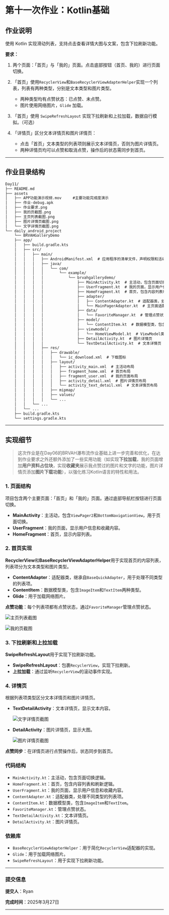 

# **第十一次作业：Kotlin基础**

## **作业说明**

使用 Kotlin 实现滑动列表，支持点击查看详情大图与文案，包含下拉刷新功能。

**要求：**

1. 两个页面：「首页」与「我的」页面。点击底部按钮（首页、我的）进行页面切换。

2. 「首页」使用`RecyclerView`和`BaseRecyclerViewAdapterHelper`实现一个列表，列表有两种类型，分别是文本类型和图片类型。
   - 两种类型均有点赞状态：已点赞、未点赞。
   - 图片使用网络图片，`Glide` 加载。

3. 「首页」使用 `SwipeRefreshLayout` 实现下拉刷新和上拉加载，数据自行模拟。（可选）

4. 「详情页」区分文本详情页和图片详情页：

   - 点击「首页」文本类型的列表项则展示文本详情页，否则为图片详情页。
   - 两种详情页均可以点赞和取消点赞，操作后的状态需同步到首页。

---

## **作业目录结构**

```markdown
Day11/  
├── README.md
├── assets
│   ├── APP功能演示视频.mov     #主要功能完成度演示
│   ├── 作业-debug.apk
│   ├── 作业要求.png
│   ├── 我的页截图.png
│   ├── 主页列表截图.png
│   ├── 图片详情页截图.png
│   └── 文字详情页截图.png
└── daily_android_project
    └── BRVAHGalleryDemo
    ├── app/
    │   ├── build.gradle.kts
    │   ├── src/
    │   │   ├── main/
    │   │   │   ├── AndroidManifest.xml  # 应用程序的清单文件，声明权限和活动
    │   │   │   ├── java/
    │   │   │   │   └── com/
    │   │   │   │       └── example/
    │   │   │   │           └── brvahgallerydemo/
    │   │   │   │               ├── MainActivity.kt  # 主活动，包含页面切换逻辑
    │   │   │   │               ├── UserFragment.kt  # 我的页面，显示用户信息和收藏内容
    │   │   │   │               ├── HomeFragment.kt  # 首页，包含内容列表和刷新逻辑
    │   │   │   │               ├── adapter/
    │   │   │   │               │   ├── ContentAdapter.kt  # 适配器类，处理不同类型的列表项
    │   │   │   │               │   └── MainPagerAdapter.kt  # 主页面适配器
    │   │   │   │               ├── data/
    │   │   │   │               │   └── FavoriteManager.kt  # 管理点赞状态
    │   │   │   │               ├── model/
    │   │   │   │               │   └── ContentItem.kt  # 数据模型类，包含ImageItem和TextItem
    │   │   │   │               ├── viewmodel/
    │   │   │   │               │   └── HomeViewModel.kt  # ViewModel类，管理首页数据
    │   │   │   │               ├── DetailActivity.kt  # 图片详情页
    │   │   │   │               └── TextDetailActivity.kt  # 文本详情页
    │   │   │   ├── res/
    │   │   │   │   ├── drawable/
    │   │   │   │   │   └── ic_download.xml  # 下载图标
    │   │   │   │   ├── layout/
    │   │   │   │   │   ├── activity_main.xml  # 主活动布局
    │   │   │   │   │   ├── fragment_home.xml  # 首页布局
    │   │   │   │   │   ├── fragment_user.xml  # 我的页面布局
    │   │   │   │   │   ├── activity_detail.xml  # 图片详情页布局
    │   │   │   │   │   └── activity_text_detail.xml  # 文本详情页布局
    │   │   │   │   ├── mipmap/
    │   │   │   │   ├── values/
    │   │   │   │   └── ...
    │   │   └── ...
    │   └── ...
    ├── build.gradle.kts
    └── settings.gradle.kts
```

---

## 实现细节

> 这次作业是在Day06的BRVAH瀑布流作业基础上进一步完善和优化，在达到作业要求之外还额外添加了一些实用功能（如实现**下拉加载**，我的页面增加**用户资料占位块**，实现**收藏夹**展示我点赞过的图片和文字的功能，图片详情页添加**图片下载功能**），以强化练习Kotlin语言的特性和用法。

### 1. 页面结构

项目包含两个主要页面：「首页」和「我的」页面。通过底部导航栏按钮进行页面切换。

- **MainActivity**：主活动，包含`ViewPager2`和`BottomNavigationView`，用于页面切换。
- **UserFragment**：我的页面，显示用户信息和收藏内容。
- **HomeFragment**：首页，显示内容列表。

### 2. 首页实现

**RecyclerView**和**BaseRecyclerViewAdapterHelper**用于实现首页的内容列表，列表项分为文本类型和图片类型。

- **ContentAdapter**：适配器类，继承自`BaseQuickAdapter`，用于处理不同类型的列表项。
- **ContentItem**：数据模型类，包含`ImageItem`和`TextItem`两种类型。
- **Glide**：用于加载网络图片。

**点赞功能**：每个列表项都有点赞状态，通过`FavoriteManager`管理点赞状态。

![主页列表截图](assets/主页列表截图.png)

![我的页截图](assets/我的页截图.png)

### 3. 下拉刷新和上拉加载

**SwipeRefreshLayout**用于实现下拉刷新功能。

- **SwipeRefreshLayout**：包裹`RecyclerView`，实现下拉刷新。
- **上拉加载**：通过监听`RecyclerView`的滚动事件实现。

### 4. 详情页

根据列表项类型区分文本详情页和图片详情页。

- **TextDetailActivity**：文本详情页，显示文本内容。

  ![文字详情页截图](assets/文字详情页截图.png)

- **DetailActivity**：图片详情页，显示大图。

  ![图片详情页截图](assets/图片详情页截图.png)

**点赞同步**：在详情页进行点赞操作后，状态同步到首页。

### 代码结构

- `MainActivity.kt`：主活动，包含页面切换逻辑。
- `HomeFragment.kt`：首页，包含内容列表和刷新逻辑。
- `UserFragment.kt`：我的页面，显示用户信息和收藏内容。
- `ContentAdapter.kt`：适配器类，处理不同类型的列表项。
- `ContentItem.kt`：数据模型类，包含`ImageItem`和`TextItem`。
- `FavoriteManager.kt`：管理点赞状态。
- `TextDetailActivity.kt`：文本详情页。
- `DetailActivity.kt`：图片详情页。

### 依赖库

- `BaseRecyclerViewAdapterHelper`：用于简化`RecyclerView`适配器的实现。
- `Glide`：用于加载网络图片。
- `SwipeRefreshLayout`：用于实现下拉刷新功能。

---

### **提交信息**

**提交人**：Ryan  

**完成时间**：2025年3月27日  

---

